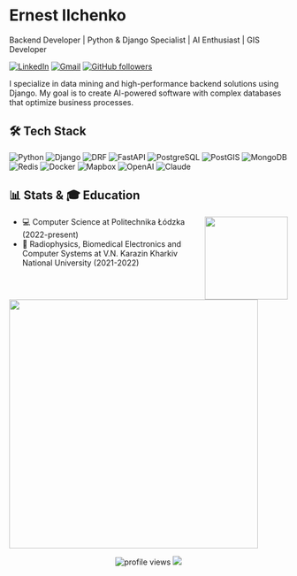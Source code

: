 # Ernest Ilchenko

Backend Developer | Python & Django Specialist | AI Enthusiast | GIS Developer

[![LinkedIn](https://img.shields.io/badge/-LinkedIn-blue?style=flat-square&logo=Linkedin&logoColor=white&link=https://www.linkedin.com/in/ernestilchenko/)](https://www.linkedin.com/in/ernestilchenko/)
[![Gmail](https://img.shields.io/badge/-Gmail-c14438?style=flat-square&logo=Gmail&logoColor=white&link=mailto:7777erik777@gmail.com)](mailto:7777erik777@gmail.com)
[![GitHub followers](https://img.shields.io/github/followers/ernestilchenko?label=Follow&style=flat-square&logo=github)](https://github.com/ernestilchenko)

I specialize in data mining and high-performance backend solutions using Django. My goal is to create AI-powered software with complex databases that optimize business processes.

## 🛠️ Tech Stack

![Python](https://img.shields.io/badge/-Python-3776AB?style=flat-square&logo=python&logoColor=white)
![Django](https://img.shields.io/badge/-Django-092E20?style=flat-square&logo=django&logoColor=white)
![DRF](https://img.shields.io/badge/-DRF-092E20?style=flat-square&logo=django&logoColor=white)
![FastAPI](https://img.shields.io/badge/-FastAPI-009688?style=flat-square&logo=fastapi&logoColor=white)
![PostgreSQL](https://img.shields.io/badge/-PostgreSQL-336791?style=flat-square&logo=postgresql&logoColor=white)
![PostGIS](https://img.shields.io/badge/-PostGIS-336791?style=flat-square&logo=postgresql&logoColor=white)
![MongoDB](https://img.shields.io/badge/-MongoDB-47A248?style=flat-square&logo=mongodb&logoColor=white)
![Redis](https://img.shields.io/badge/-Redis-DC382D?style=flat-square&logo=redis&logoColor=white)
![Docker](https://img.shields.io/badge/-Docker-2496ED?style=flat-square&logo=docker&logoColor=white)
![Mapbox](https://img.shields.io/badge/-Mapbox-000000?style=flat-square&logo=mapbox&logoColor=white)
![OpenAI](https://img.shields.io/badge/-OpenAI-412991?style=flat-square&logo=openai&logoColor=white)
![Claude](https://img.shields.io/badge/-Claude-0000FF?style=flat-square&logo=anthropic&logoColor=white)

## 📊 Stats & 🎓 Education

<img align="right" src="https://github-readme-stats.vercel.app/api/top-langs/?username=ernestilchenko&layout=compact&theme=radical&hide_border=true&card_width=240" height="150" />

- 💻 Computer Science at Politechnika Łódzka (2022-present)
- 📡 Radiophysics, Biomedical Electronics and Computer Systems at V.N. Karazin Kharkiv National University (2021-2022)

<img src="https://github-readme-stats.vercel.app/api?username=ernestilchenko&show_icons=true&theme=radical&hide_border=true&card_width=450&hide_title=true&line_height=20" width="450" />

<p align="center">
  <img src="https://komarev.com/ghpvc/?username=ernestilchenko&label=Views&color=blueviolet&style=flat-square" alt="profile views" />
  <a href="https://github.com/ernestilchenko">
    <img src="https://img.shields.io/badge/💬%20Let's%20Connect!-1F6FEB?style=flat-square" />
  </a>
</p>
